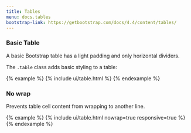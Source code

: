 ```yaml
---
title: Tables
menu: docs.tables
bootstrap-link: https://getbootstrap.com/docs/4.4/content/tables/
---
```


### Basic Table

A basic Bootstrap table has a light padding and only horizontal dividers.

The `.table` class adds basic styling to a table:

{% example %}
{% include ui/table.html %}
{% endexample %}

### No wrap

Prevents table cell content from wrapping to another line.

{% example %}
{% include ui/table.html nowrap=true responsive=true %}
{% endexample %}
